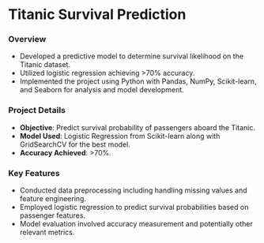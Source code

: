# Titanic Survival Prediction

### Overview
- Developed a predictive model to determine survival likelihood on the Titanic dataset.
- Utilized logistic regression achieving >70% accuracy.
- Implemented the project using Python with Pandas, NumPy, Scikit-learn, and Seaborn for analysis and model development.

### Project Details
- **Objective**: Predict survival probability of passengers aboard the Titanic.
- **Model Used**: Logistic Regression from Scikit-learn along with GridSearchCV for the best model.
- **Accuracy Achieved**: >70%.

### Key Features
- Conducted data preprocessing including handling missing values and feature engineering.
- Employed logistic regression to predict survival probabilities based on passenger features.
- Model evaluation involved accuracy measurement and potentially other relevant metrics.
